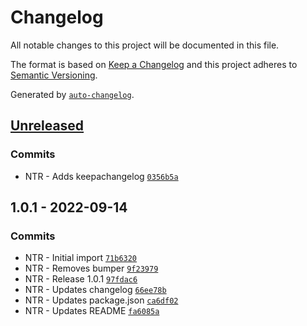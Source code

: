 # Changelog

All notable changes to this project will be documented in this file.

The format is based on [Keep a Changelog](https://keepachangelog.com/en/1.0.0/)
and this project adheres to [Semantic Versioning](https://semver.org/spec/v2.0.0.html).

Generated by [`auto-changelog`](https://github.com/CookPete/auto-changelog).

## [Unreleased](https://github.com/KoRoHandelsGmbH/webpack-plugin-mark-as-assets/compare/1.0.1...HEAD)

### Commits

- NTR - Adds keepachangelog [`0356b5a`](https://github.com/KoRoHandelsGmbH/webpack-plugin-mark-as-assets/commit/0356b5ac73785d55b6fbf1e00630ea44747a56d4)

## 1.0.1 - 2022-09-14

### Commits

- NTR - Initial import [`71b6320`](https://github.com/KoRoHandelsGmbH/webpack-plugin-mark-as-assets/commit/71b63209f0094b3666d921dca5a59ed426c13919)
- NTR - Removes bumper [`9f23979`](https://github.com/KoRoHandelsGmbH/webpack-plugin-mark-as-assets/commit/9f2397909b961f3c7563d90741467fa9cf2ebb3c)
- NTR - Release 1.0.1 [`97fdac6`](https://github.com/KoRoHandelsGmbH/webpack-plugin-mark-as-assets/commit/97fdac60a76424d313a801fe00da0b3ad4cb294a)
- NTR - Updates changelog [`66ee78b`](https://github.com/KoRoHandelsGmbH/webpack-plugin-mark-as-assets/commit/66ee78b298ed2eb71208536b3248995727db2b47)
- NTR - Updates package.json [`ca6df02`](https://github.com/KoRoHandelsGmbH/webpack-plugin-mark-as-assets/commit/ca6df02378177f0e420d80182300cb84d1d2b819)
- NTR - Updates README [`fa6085a`](https://github.com/KoRoHandelsGmbH/webpack-plugin-mark-as-assets/commit/fa6085ab4360fd8e31ce0084fadcf73db55a392c)
